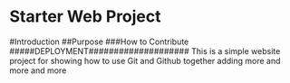 # Starter Web Project
#Introduction
##Purpose
###How to Contribute
#####DEPLOYMENT####################
This is a simple website project for showing how to use Git and Github together
adding more and more and more
